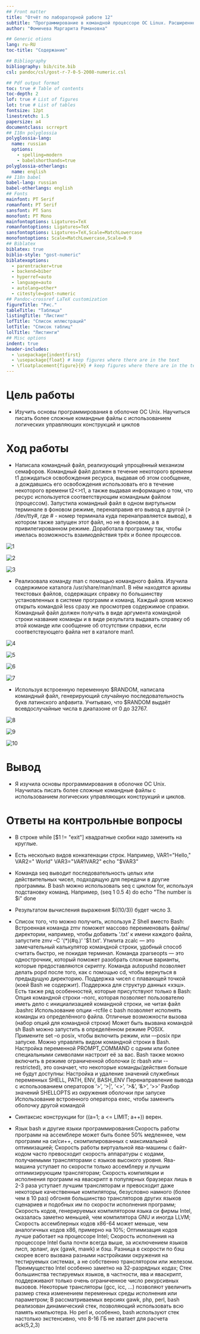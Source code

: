 ```yaml
---
## Front matter
title: "Отчёт по лабораторной работе 12"
subtitle: "Программирование в командной процессоре ОС Linux. Расширенное программирование."
author: "Фомичева Маргарита Романовна"

## Generic otions
lang: ru-RU
toc-title: "Содержание"

## Bibliography
bibliography: bib/cite.bib
csl: pandoc/csl/gost-r-7-0-5-2008-numeric.csl

## Pdf output format
toc: true # Table of contents
toc-depth: 2
lof: true # List of figures
lot: true # List of tables
fontsize: 12pt
linestretch: 1.5
papersize: a4
documentclass: scrreprt
## I18n polyglossia
polyglossia-lang:
  name: russian
  options:
	- spelling=modern
	- babelshorthands=true
polyglossia-otherlangs:
  name: english
## I18n babel
babel-lang: russian
babel-otherlangs: english
## Fonts
mainfont: PT Serif
romanfont: PT Serif
sansfont: PT Sans
monofont: PT Mono
mainfontoptions: Ligatures=TeX
romanfontoptions: Ligatures=TeX
sansfontoptions: Ligatures=TeX,Scale=MatchLowercase
monofontoptions: Scale=MatchLowercase,Scale=0.9
## Biblatex
biblatex: true
biblio-style: "gost-numeric"
biblatexoptions:
  - parentracker=true
  - backend=biber
  - hyperref=auto
  - language=auto
  - autolang=other*
  - citestyle=gost-numeric
## Pandoc-crossref LaTeX customization
figureTitle: "Рис."
tableTitle: "Таблица"
listingTitle: "Листинг"
lofTitle: "Список иллюстраций"
lotTitle: "Список таблиц"
lolTitle: "Листинги"
## Misc options
indent: true
header-includes:
  - \usepackage{indentfirst}
  - \usepackage{float} # keep figures where there are in the text
  - \floatplacement{figure}{H} # keep figures where there are in the text
---
```


# Цель работы

- Изучить основы программирования в оболочке ОС Unix. Научиться писать более сложные командные файлы с использованием логических управляющих конструкций и циклов

# Ход работы

- Написала командный файл, реализующий упрощённый механизм семафоров. Командный файл должен в течение некоторого времени t1 дожидаться освобождения ресурса, выдавая об этом сообщение, а дождавшись его освобождения использовать его в течение некоторого времени t2<>t1, а также выдавая информацию о том, что ресурс используется соответствующим командным файлом (процессом). Запустила командный файл в одном виртульном терминале в фоновом режиме, перенаправив его вывод в другой (> /dev/tty#, где # - номер терминала куда перенаправляется вывод), в котором также запущен этот файл, но не в фоновом, а в привилегированном режиме. Доработала программу так, чтобы имелась возможность взаимодействия трёх и более процессов.

![1](1.png)

![2](2.png)

![3](3.png)

- Реализовала команду man с помощью командного файла. Изучила содержимое каталога /usr/share/man/man1. В нём находятся архивы текстовых файлов, содержащих справку по большинству установленных в системе программ и команд. Каждый архив можно открыть командой less сразу же просмотрев содержимое справки. Командный файл должен получать в виде аргумента командной строки название команды и в виде результата выдавать справку об этой команде или сообщение об отсутствии справки, если соответствующего файла нет в каталоге man1.

![4](4.png)

![5](5.png)

![6](6.png)

![7](7.png)

- Используя встроенную переменную $RANDOM, написала командный файл, генерирующий случайную последовательность букв латинского алфавита. Учитываю, что $RANDOM выдаёт всевдослучайные числа в диапазоне от 0 до 32767.

![8](8.png)

![9](9.png)

![10](10.png)

# Вывод

- Я изучила основы программирования в оболочке ОС Unix. Научилась писать более сложные командные файлы с использованием логических управляющих конструкций и циклов.

# Ответы на контрольные вопросы

- В строке while [$1 != "exit"] квадратные скобки надо заменить на круглые.

- Есть несколько видов конкатенации строк. Например, VAR1="Hello," VAR2=" World" VAR3="$VAR1$VAR2" echo "$VAR3"

- Команда seq выводит последовательность целых или действительных чисел, подходящую для передачи в другие программы. В bash можно использовать seq с циклом for, используя подстановку команд. Например, (seq 1 0.5 4) do echo "The number is $i" done

- Результатом вычисления выражения $((10/3)) будет число 3.

- Список того, что можно получить, используя Z Shell вместо Bash: Встроенная команда zmv поможет массово переименовать файлы/директории, например, чтобы добавить ‘.txt’ к имени каждого файла, запустите zmv –C '(*)(#q.)' '$1.txt'. Утилита zcalc — это замечательный калькулятор командной строки, удобный способ считать быстро, не покидая терминал. Команда zparseopts — это однострочник, который поможет разобрать сложные варианты, которые предоставляются скрипту. Команда autopushd позволяет делать popd после того, как с помощью cd, чтобы вернуться в предыдущую директорию. Поддержка чисел с плавающей точкой (коей Bash не содержит). Поддержка для структур данных «хэш». Есть также ряд особенностей, которые присутствуют только в Bash: Опция командной строки –norc, которая позволяет пользователю иметь дело с инициализацией командной строки, не читая файл .bashrc Использование опции –rcfile с bash позволяет исполнять команды из определённого файла. Отличные возможности вызова (набор опций для командной строки) Может быть вызвана командой sh Bash можно запустить в определённом режиме POSIX. Примените set –o posix, чтобы включить режим, или ––posix при запуске. Можно управлять видом командной строки в Bash. Настройка переменной PROMPT_COMMAND с одним или более специальными символами настроит её за вас. Bash также можно включить в режиме ограниченной оболочки (с rbash или --restricted), это означает, что некоторые команды/действия больше не будут доступны: Настройка и удаление значений служебных переменных SHELL, PATH, ENV, BASH_ENV Перенаправление вывода с использованием операторов ‘>’, ‘>|’, ‘<>’, ‘>&’, ‘&>’, ‘>>’ Разбор значений SHELLOPTS из окружения оболочки при запуске Использование встроенного оператора exec, чтобы заменить оболочку другой командой

- Синтаксис конструкции for ((a=1; a <= LIMIT; a++)) верен.

- Язык bash и другие языки программирования:Скорость работы программ на ассемблере может быть более 50% медленнее, чем программ на си/си++, скомпилированных с максимальной оптимизацией; Скорость работы виртуальной ява-машины с байт-кодом часто превосходит скорость аппаратуры с кодами, получаемыми трансляторами с языков высокого уровня. Ява-машина уступает по скорости только ассемблеру и лучшим оптимизирующим трансляторам; Скорость компиляции и исполнения программ на яваскрипт в популярных браузерах лишь в 2-3 раза уступает лучшим трансляторам и превосходит даже некоторые качественные компиляторы, безусловно намного (более чем в 10 раз) обгоняя большинство трансляторов других языков сценариев и подобных им по скорости исполнения программ; Скорость кодов, генерируемых компилятором языка си фирмы Intel, оказалась заметно меньшей, чем компилятора GNU и иногда LLVM; Скорость ассемблерных кодов x86-64 может меньше, чем аналогичных кодов x86, примерно на 10%; Оптимизация кодов лучше работает на процессоре Intel; Скорость исполнения на процессоре Intel была почти всегда выше, за исключением языков лисп, эрланг, аук (gawk, mawk) и бэш. Разница в скорости по бэш скорее всего вызвана разными настройками окружения на тестируемых системах, а не собственно транслятором или железом. Преимущество Intel особенно заметно на 32-разрядных кодах; Стек большинства тестируемых языков, в частности, ява и яваскрипт, поддерживают только очень ограниченное число рекурсивных вызовов. Некоторые трансляторы (gcc, icc, ...) позволяют увеличить размер стека изменением переменных среды исполнения или параметром; В рассматриваемых версиях gawk, php, perl, bash реализован динамический стек, позволяющий использовать всю память компьютера. Но perl и, особенно, bash используют стек настолько экстенсивно, что 8-16 ГБ не хватает для расчета ack(5,2,3)